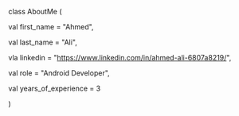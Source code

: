 class AboutMe (

  val first_name = "Ahmed",
  
  val last_name = "Ali",
  
  vla linkedin = "https://www.linkedin.com/in/ahmed-ali-6807a8219/",
  
  val role = "Android Developer",
  
  val years_of_experience = 3
  
  )

